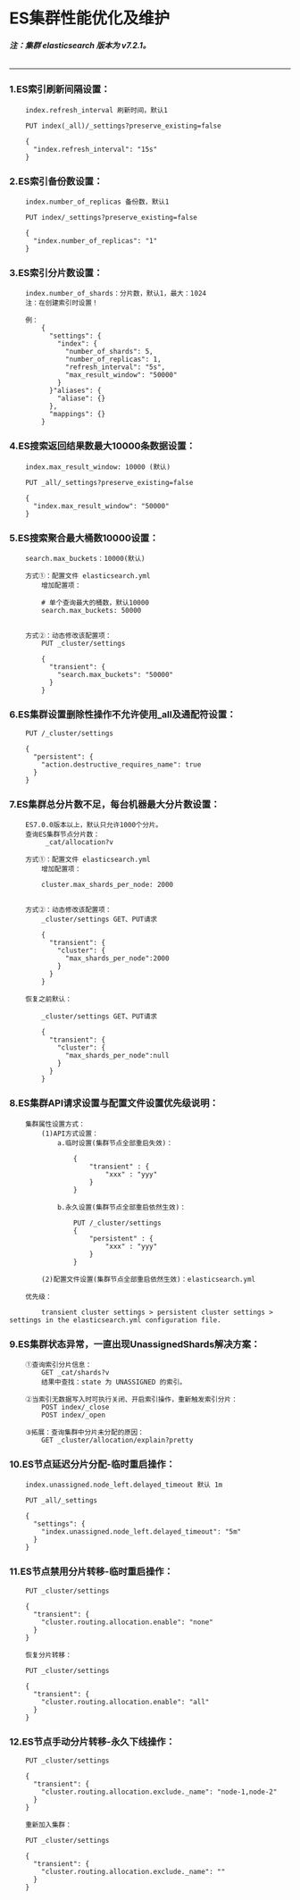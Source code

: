 # ES集群性能优化及维护
###### **注：集群 elasticsearch 版本为 v7.2.1。**
---
### 1.ES索引刷新间隔设置：
		index.refresh_interval 刷新时间，默认1
		
		PUT index(_all)/_settings?preserve_existing=false

		{
		  "index.refresh_interval": "15s"
		}


### 2.ES索引备份数设置：
		index.number_of_replicas 备份数，默认1

		PUT index/_settings?preserve_existing=false

		{
		  "index.number_of_replicas": "1"
		}

### 3.ES索引分片数设置：
		index.number_of_shards：分片数，默认1，最大：1024
		注：在创建索引时设置！

		例：
			{
			  "settings": {
			    "index": {
			      "number_of_shards": 5,
			      "number_of_replicas": 1,
			      "refresh_interval": "5s",
			      "max_result_window": "50000"
			    }
			  }"aliases": {
			    "aliase": {}
			  },
			  "mappings": {}
			}

### 4.ES搜索返回结果数最大10000条数据设置：
		index.max_result_window: 10000 (默认)

		PUT _all/_settings?preserve_existing=false

		{
		  "index.max_result_window": "50000"
		}

### 5.ES搜索聚合最大桶数10000设置：
		search.max_buckets：10000(默认)

		方式①：配置文件 elasticsearch.yml
			增加配置项：

			# 单个查询最大的桶数，默认10000
			search.max_buckets: 50000


		方式②：动态修改该配置项：
			PUT _cluster/settings

			{
			  "transient": {
			    "search.max_buckets": "50000"
			  }
			}

### 6.ES集群设置删除性操作不允许使用_all及通配符设置：
	
		PUT /_cluster/settings

		{
		  "persistent": {
		    "action.destructive_requires_name": true
		  }
		}

### 7.ES集群总分片数不足，每台机器最大分片数设置：
		ES7.0.0版本以上，默认只允许1000个分片。
		查询ES集群节点分片数：  
			 _cat/allocation?v

		方式①：配置文件 elasticsearch.yml
			增加配置项：

			cluster.max_shards_per_node: 2000


		方式②：动态修改该配置项：
			_cluster/settings GET、PUT请求

			{
			  "transient": {
			    "cluster": {
			      "max_shards_per_node":2000
			    }
			  }
			}

		恢复之前默认：

			_cluster/settings GET、PUT请求

			{
			  "transient": {
			    "cluster": {
			      "max_shards_per_node":null
			    }
			  }
			}

### 8.ES集群API请求设置与配置文件设置优先级说明：
		集群属性设置方式：
			(1)API方式设置：
				a.临时设置(集群节点全部重启失效)：

					{
					    "transient" : {
					        "xxx" : "yyy"
					    }
					}

				b.永久设置(集群节点全部重启依然生效)：

					PUT /_cluster/settings
					{
					    "persistent" : {
					        "xxx" : "yyy"
					    }
					}

			(2)配置文件设置(集群节点全部重启依然生效)：elasticsearch.yml

		优先级：

			transient cluster settings > persistent cluster settings >	settings in the elasticsearch.yml configuration file.

### 9.ES集群状态异常，一直出现UnassignedShards解决方案：
		
		①查询索引分片信息：
			GET _cat/shards?v
			结果中查找：state 为 UNASSIGNED 的索引。

		②当索引无数据写入时可执行关闭、开启索引操作，重新触发索引分片：
			POST index/_close
			POST index/_open

		③拓展：查询集群中分片未分配的原因：
			GET _cluster/allocation/explain?pretty

### 10.ES节点延迟分片分配-临时重启操作：
		index.unassigned.node_left.delayed_timeout 默认 1m

		PUT _all/_settings

		{
		  "settings": {
		    "index.unassigned.node_left.delayed_timeout": "5m"
		  }
		}

### 11.ES节点禁用分片转移-临时重启操作：
	
		PUT _cluster/settings

		{
		  "transient": {
		    "cluster.routing.allocation.enable": "none"
		  }
		}

		恢复分片转移：

		PUT _cluster/settings

		{
		  "transient": {
		    "cluster.routing.allocation.enable": "all"
		  }
		}

### 12.ES节点手动分片转移-永久下线操作：

		PUT _cluster/settings

		{
		  "transient": {
		    "cluster.routing.allocation.exclude._name": "node-1,node-2"
		  }
		}

		重新加入集群：

		PUT _cluster/settings

		{
		  "transient": {
		    "cluster.routing.allocation.exclude._name": ""
		  }
		}
